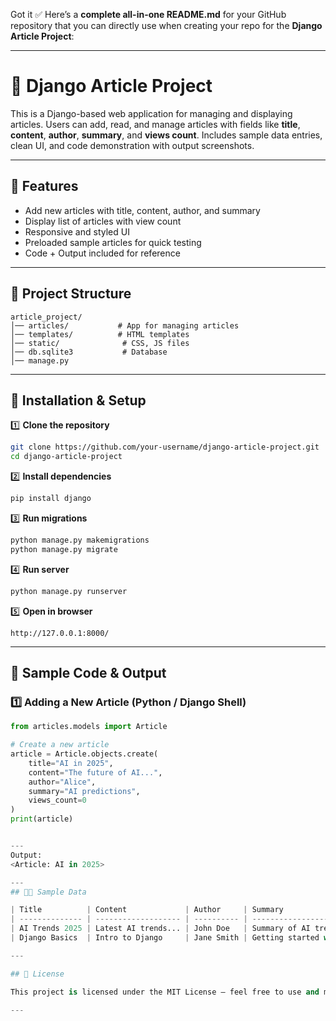 Got it ✅
Here’s a **complete all-in-one README.md** for your GitHub repository that you can directly use when creating your repo for the **Django Article Project**:

---

# 📰 Django Article Project

This is a Django-based web application for managing and displaying articles. Users can add, read, and manage articles with fields like **title**, **content**, **author**, **summary**, and **views count**. Includes sample data entries, clean UI, and code demonstration with output screenshots.

---

## 📌 Features

* Add new articles with title, content, author, and summary
* Display list of articles with view count
* Responsive and styled UI
* Preloaded sample articles for quick testing
* Code + Output included for reference

---

## 📂 Project Structure

```
article_project/
│── articles/           # App for managing articles
│── templates/          # HTML templates
│── static/              # CSS, JS files
│── db.sqlite3           # Database
│── manage.py
```

---

## 🚀 Installation & Setup

1️⃣ **Clone the repository**

```bash
git clone https://github.com/your-username/django-article-project.git
cd django-article-project
```

2️⃣ **Install dependencies**

```bash
pip install django
```

3️⃣ **Run migrations**

```bash
python manage.py makemigrations
python manage.py migrate
```

4️⃣ **Run server**

```bash
python manage.py runserver
```

5️⃣ **Open in browser**

```
http://127.0.0.1:8000/
```

---

## 🧪 Sample Code & Output

### 1️⃣ Adding a New Article (Python / Django Shell)

```python
from articles.models import Article

# Create a new article
article = Article.objects.create(
    title="AI in 2025",
    content="The future of AI...",
    author="Alice",
    summary="AI predictions",
    views_count=0
)
print(article)


---
Output:
<Article: AI in 2025>

---
## 🧑‍💻 Sample Data

| Title          | Content             | Author     | Summary                     | Views Count |
| -------------- | ------------------- | ---------- | --------------------------- | ----------- |
| AI Trends 2025 | Latest AI trends... | John Doe   | Summary of AI trends        | 100         |
| Django Basics  | Intro to Django     | Jane Smith | Getting started with Django | 250         |

---

## 📜 License

This project is licensed under the MIT License — feel free to use and modify.

---



